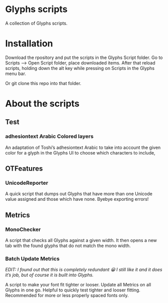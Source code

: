 # Glyphs scripts

A collection of Glyphs scripts.

# Installation

Download the rpository and put the scripts in the Glyphs Script folder. Go to Scripts --> Open Script folder, place downloaded items. After that reload scripts, holding down the alt key while pressing on Scripts in the Glyphs menu bar.

Or git clone this repo into that folder.


# About the scripts

## Test

### adhesiontext Arabic Colored layers
An adaptation of Toshi’s adhesiontext Arabic to take into account the given color for a glyph in the Glyphs UI to choose which characters to include,

## OTFeatures

### UnicodeReporter
A quick script that dumps out Glyphs that have more than one Unicode value assigned and those which have none. Byebye exporting errors!

## Metrics

### MonoChecker
A script that checks all Glyphs against a given width. It then opens a new tab with the found glyphs that do not match the mono width.

### Batch Update Metrics
*EDIT: I found out that this is completely redundant :grinning: I still like it and it does it’s job, but of course it is built into Glyphs.*

A script to make your font fit tighter or looser. Update all Metrics on all Glyphs in one go. Helpful to quickly test tighter and looser fitting. Recommended for more or less properly spaced fonts only.
